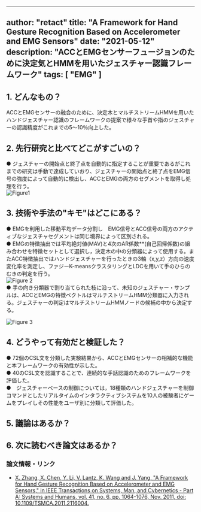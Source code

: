 
---
author: "retact"
title: "A Framework for Hand Gesture Recognition Based on Accelerometer and EMG Sensors"
date: "2021-05-12"
description: "ACCとEMGセンサーフュージョンのために決定気とHMMを用いたジェスチャー認識フレームワーク"
tags: [
    "EMG"
]
---


## 1. どんなもの？
ACCとEMGセンサーの融合のために、決定木とマルチストリームHMMを用いたハンドジェスチャー認識のフレームワークの提案で様々な手首や指のジェスチャーの認識精度がこれまでの5〜10％向上した。

<!--more-->

## 2. 先行研究と比べてどこがすごいの？
● ジェスチャーの開始点と終了点を自動的に指定することが重要であるがこれまでの研究は手動で達成していおり、ジェスチャーの開始点と終了点をEMG信号の強度によって自動的に検出し、ACCとEMGの両方のセグメントを取得し処理を行う。  
 ![Figure1](https://ieeexplore.ieee.org/mediastore_new/IEEE/content/media/3468/6034617/5735233/5735233-fig-1-source-small.gif)  

## 3. 技術や手法の"キモ"はどこにある？
 ● EMGを利用した移動平均データ分割し　EMG信号とACC信号の両方のアクティブなジェスチャセグメントは同じ境界によって区別される。  
 ● EMGの特徴抽出では平均絶対値(MAV)と4次のAR係数**(自己回帰係数)の組み合わせを特徴セットとして選択し，決定木の中の分類器によって使用する。またACC特徴抽出ではハンドジェスチャーを行ったときの3軸（x,y,z）方向の速度変化率を測定し、ファジーK-meansクラスタリングとLDCを用いて手のひらのむきの判定を行う。   
 ![Figure 2](https://ieeexplore.ieee.org/mediastore_new/IEEE/content/media/3468/6034617/5735233/5735233-fig-2-source-small.gif)  
 ● 手の向き分類器で割り当てられた枝に沿って、未知のジェスチャー・サンプルは、ACCとEMGの特徴ベクトルはマルチストリームHMM分類器に入力される。ジェスチャーの判定はマルチストリームHMMノードの候補の中から決定する。  

 ![Figure 3](https://ieeexplore.ieee.org/mediastore_new/IEEE/content/media/3468/6034617/5735233/5735233-fig-3-source-small.gif)  

## 4. どうやって有効だと検証した？ 
 ● 72個のCSL文を分類した実験結果から、ACCとEMGセンサーの相補的な機能と本フレームワークの有効性が示した。  
 ● 40のCSL文を認識することで、連続的な手話認識のためのフレームワークを評価した。  
 ●　ジェスチャーベースの制御については，18種類のハンドジェスチャーを制御コマンドとしたリアルタイムのインタラクティブシステムを10人の被験者にゲームをプレイしその性能をユーザ別に分類して評価した。  

## 5. 議論はあるか？

## 6. 次に読むべき論文はあるか？

### 論文情報・リンク

- [X. Zhang, X. Chen, Y. Li, V. Lantz, K. Wang and J. Yang, "A Framework for Hand Gesture Recognition Based on Accelerometer and EMG Sensors," in IEEE Transactions on Systems, Man, and Cybernetics - Part A: Systems and Humans, vol. 41, no. 6, pp. 1064-1076, Nov. 2011, doi: 10.1109/TSMCA.2011.2116004.](https://ieeexplore.ieee.org/document/5735233)  
 
